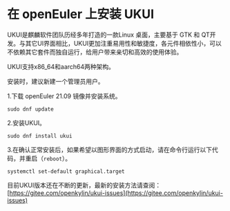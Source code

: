 # 在 openEuler 上安装 UKUI

UKUI是麒麟软件团队历经多年打造的一款Linux 桌面，主要基于 GTK 和 QT开发。与其它UI界面相比，UKUI更加注重易用性和敏捷度，各元件相依性小，可以不依赖其它套件而独自运行，给用户带来亲切和高效的使用体验。

UKUI支持x86_64和aarch64两种架构。

安装时，建议新建一个管理员用户。

1.下载 openEuler 21.09 镜像并安装系统。
```
sudo dnf update
```
2.安装UKUI。
```
sudo dnf install ukui
```
3.在确认正常安装后，如果希望以图形界面的方式启动，请在命令行运行以下代码，并重启（`reboot`）。
```
systemctl set-default graphical.target
```
目前UKUI版本还在不断的更新，最新的安装方法请查阅：
[https://gitee.com/openkylin/ukui-issues](https://gitee.com/openkylin/ukui-issues)
